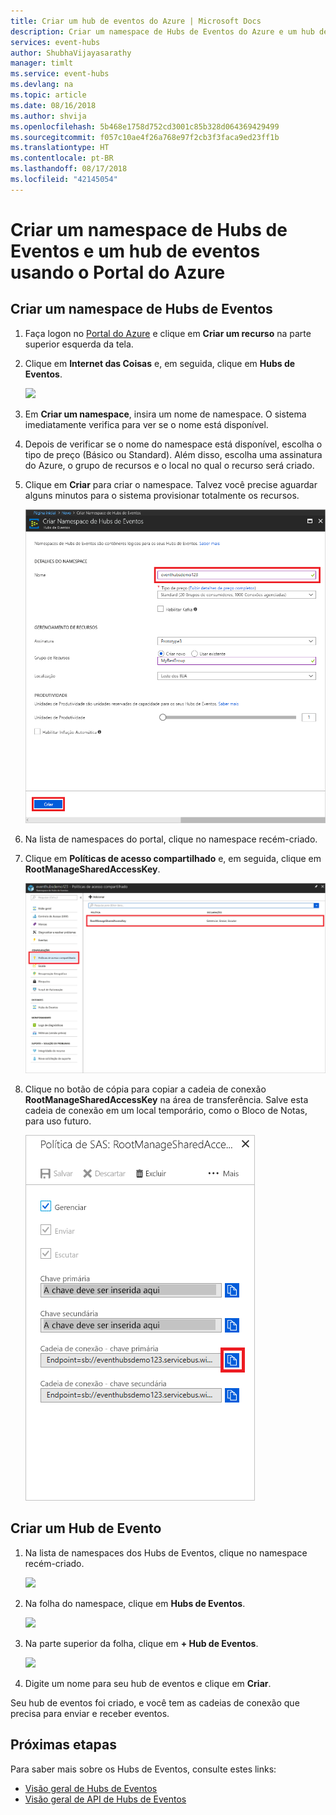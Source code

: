 ```yaml
---
title: Criar um hub de eventos do Azure | Microsoft Docs
description: Criar um namespace de Hubs de Eventos do Azure e um hub de eventos usando o Portal do Azure
services: event-hubs
author: ShubhaVijayasarathy
manager: timlt
ms.service: event-hubs
ms.devlang: na
ms.topic: article
ms.date: 08/16/2018
ms.author: shvija
ms.openlocfilehash: 5b468e1758d752cd3001c85b328d064369429499
ms.sourcegitcommit: f057c10ae4f26a768e97f2cb3f3faca9ed23ff1b
ms.translationtype: HT
ms.contentlocale: pt-BR
ms.lasthandoff: 08/17/2018
ms.locfileid: "42145054"
---
```

# <a name="create-an-event-hubs-namespace-and-an-event-hub-using-the-azure-portal"></a>Criar um namespace de Hubs de Eventos e um hub de eventos usando o Portal do Azure

## <a name="create-an-event-hubs-namespace"></a>Criar um namespace de Hubs de Eventos

1. Faça logon no [Portal do Azure][Azure portal] e clique em **Criar um recurso** na parte superior esquerda da tela.
2. Clique em **Internet das Coisas** e, em seguida, clique em **Hubs de Eventos**.
   
    ![](./media/event-hubs-create/create-event-hub9.png)

3. Em **Criar um namespace**, insira um nome de namespace. O sistema imediatamente verifica para ver se o nome está disponível.  

4. Depois de verificar se o nome do namespace está disponível, escolha o tipo de preço (Básico ou Standard). Além disso, escolha uma assinatura do Azure, o grupo de recursos e o local no qual o recurso será criado.
 
5. Clique em **Criar** para criar o namespace. Talvez você precise aguardar alguns minutos para o sistema provisionar totalmente os recursos.

    ![](./media/event-hubs-create/create-event-hub1.png)

6. Na lista de namespaces do portal, clique no namespace recém-criado.

7. Clique em **Políticas de acesso compartilhado** e, em seguida, clique em **RootManageSharedAccessKey**.
    
    ![](./media/event-hubs-create/create-event-hub7.png)

8. Clique no botão de cópia para copiar a cadeia de conexão **RootManageSharedAccessKey** na área de transferência. Salve esta cadeia de conexão em um local temporário, como o Bloco de Notas, para uso futuro.
    
    ![](./media/event-hubs-create/create-event-hub8.png)

## <a name="create-an-event-hub"></a>Criar um Hub de Evento

1. Na lista de namespaces dos Hubs de Eventos, clique no namespace recém-criado.      
   
    ![](./media/event-hubs-create/create-event-hub2.png) 

2. Na folha do namespace, clique em **Hubs de Eventos**.
   
    ![](./media/event-hubs-create/create-event-hub3.png)

3. Na parte superior da folha, clique em **+ Hub de Eventos**.
   
    ![](./media/event-hubs-create/create-event-hub4.png)
4. Digite um nome para seu hub de eventos e clique em **Criar**. 

Seu hub de eventos foi criado, e você tem as cadeias de conexão que precisa para enviar e receber eventos.

## <a name="next-steps"></a>Próximas etapas

Para saber mais sobre os Hubs de Eventos, consulte estes links:

* [Visão geral de Hubs de Eventos](event-hubs-what-is-event-hubs.md)
* [Visão geral de API de Hubs de Eventos](event-hubs-api-overview.md)

[Azure portal]: https://portal.azure.com/